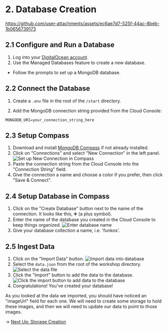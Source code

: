 # 2. Database Creation

https://github.com/user-attachments/assets/ec6ae7d7-525f-44ac-8beb-1b0656739173

## 2.1 Configure and Run a Database

1. Log into your [DigitalOcean account](https://cloud.digitalocean.com/login).
2. Use the Managed Databases feature to create a new database.
- Follow the prompts to set up a MongoDB database.

## 2.2 Connect the Database

1. Create a `.env` file in the root of the `/start` directory.

2. Add the MongoDB connection string provided from the Cloud Console:

```
MONGODB_URI=your_connection_string_here
```
## 2.3 Setup Compass

1. Download and install [MongoDB Compass](https://www.mongodb.com/products/compass) if not already installed.
2. Click on "Connections" and select "New Connection" in the left panel.
![Set up New Connection in Compass](https://funko-workshop.nyc3.digitaloceanspaces.com/database/step-0.jpg)
3. Paste the connection string from the Cloud Console into the "Connection String" field.
4. Give the connection a name and choose a color if you prefer, then click "Save & Connect".

## 2.4 Setup Database in Compass

1. Click on the "Create Database" button next to the name of the connection. It looks like this, ➕ (a plus symbol).
2. Enter the name of the database you created in the Cloud Console to keep things organized.
![Enter database name](https://funko-workshop.nyc3.digitaloceanspaces.com/database/step-1.jpg)
3. Give your database collection a name, i.e. 'funkos'.

## 2.5 Ingest Data

1. Click on the "Import Data" button.
![Import data into database](https://funko-workshop.nyc3.digitaloceanspaces.com/database/step-2.jpg)
2. Select the `data.json` from the root of the workshop directory.
![Select the data file](https://funko-workshop.nyc3.digitaloceanspaces.com/database/step-3.jpg)
3. Click the "Import" button to add the data to the database.
![Click the import button to add data to the database](https://funko-workshop.nyc3.digitaloceanspaces.com/database/step-4.jpg)
4. Congratulations!  You've created your database!

As you looked at the data we imported, you should have noticed an "imageUrl" field for each one.  We will need to create some storage to hold these images, and then we will need to update our data to point to those images.

→ [Next Up: Storage Creation](STORAGE.md)
